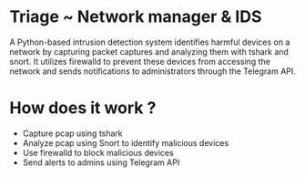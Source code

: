 # Triage ~ Network manager & IDS

A Python-based intrusion detection system identifies harmful devices on a network by capturing packet captures and analyzing them with tshark and snort. It utilizes firewalld to prevent these devices from accessing the network and sends notifications to administrators through the Telegram API.

# How does it work ?

- Capture pcap using tshark
- Analyze pcap using Snort to identify malicious devices
- Use firewalld to block malicious devices
- Send alerts to admins using Telegram API
